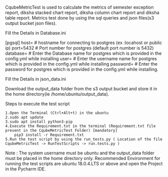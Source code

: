 CqubeMetricTest is used to calculate the metrics of semester exception report, diksha stacked chart report, diksha column chart report and diksha table report.
Metrics test done by using the sql queries and json files(s3 output bucket json files).

Fill the Details in Database.ini

[pgsql] 
host= # hostname for connecting to postgres (ex :locahost or public ip) 
port=5432 # Port number for postgres (default port number is 5432)
database= # Enter the Database name for postgres which is provided in the config.yml while installing 
user= # Enter the username name for postgres which is provided in the config.yml while installing 
password= # Enter the password for postgres which is provided in the config.yml while installing.

Fill the Details in json_data.ini

Download the output_data folder from the s3 output bucket and store it in the home directory(ie /home/ubuntu/output_data).

Steps to execute the test script

	1.Open the Terminal (Ctrl+Alt+t) in the ubuntu
	2.sudo apt update
	3.sudo apt install python3-pip
	4.Execute the Requirement.txt in the terminal (Requirement.txt file present in the CqubeMetricTest Folder) [mandatory]
	    pip3 install -r Requirement.txt 
	5.Run the test script by using the run_tests.py ( Location of the file CqubeMetricTest -> RunTestScripts -> run.tests.py )
        
Note : 
The system username must be ubuntu and the output_data folder must be placed in the home directory only.
Recommended Environment for running the test scripts are ubuntu 18.0.4.LTS or above and open the Project in the Pycharm IDE.
